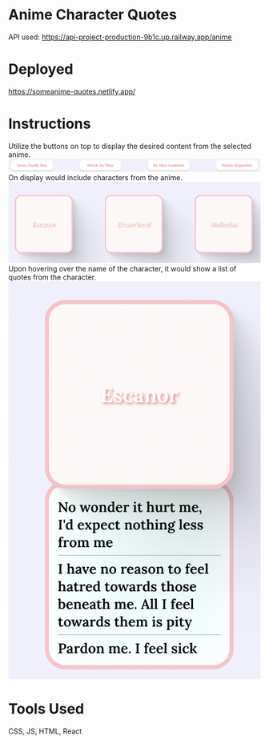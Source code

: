 # Anime Character Quotes
API used: https://api-project-production-9b1c.up.railway.app/anime
# Deployed
https://someanime-quotes.netlify.app/
# Instructions
Utilize the buttons on top to display the desired content from the selected anime.
![Alt text](/public/images/Screen%20Shot%202022-11-03%20at%2010.40.39%20AM.png)
On display would include characters from the anime. 
![Alt text](/public/images/Screen%20Shot%202022-11-03%20at%2010.45.11%20AM.png)
Upon hovering over the name of the character, it would show a list of quotes from the character.
![Alt text](/public/images/Screen%20Shot%202022-11-03%20at%2010.46.02%20AM.png)
# Tools Used
CSS, JS, HTML, React
